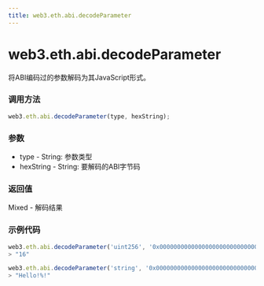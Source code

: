 ```yaml
---
title: web3.eth.abi.decodeParameter
---
```


# web3.eth.abi.decodeParameter

将ABI编码过的参数解码为其JavaScript形式。

### 调用方法

```js
web3.eth.abi.decodeParameter(type, hexString);
```

### 参数
- type - String: 参数类型
- hexString - String: 要解码的ABI字节码

### 返回值
Mixed - 解码结果

### 示例代码
```js
web3.eth.abi.decodeParameter('uint256', '0x0000000000000000000000000000000000000000000000000000000000000010');
> "16"

web3.eth.abi.decodeParameter('string', '0x0000000000000000000000000000000000000000000000000000000000000020000000000000000000000000000000000000000000000000000000000000000848656c6c6f212521000000000000000000000000000000000000000000000000');
> "Hello!%!"
```